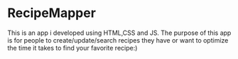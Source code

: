 # RecipeMapper
This is an app i developed using HTML,CSS and JS. The purpose of this app is for people to create/update/search recipes they have or want to optimize the time it takes to find your favorite recipe:)
